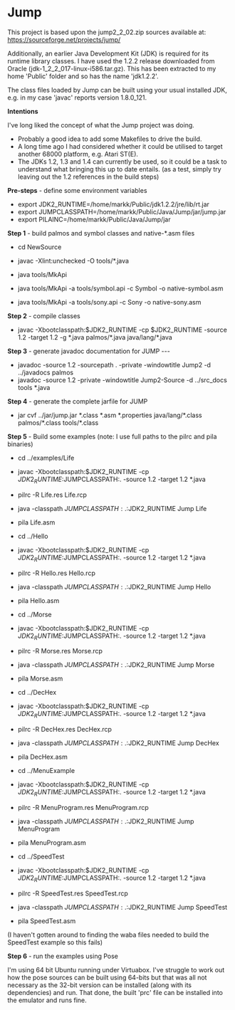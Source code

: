 # Jump

This project is based upon the jump2_2_02.zip sources available at: https://sourceforge.net/projects/jump/

Additionally, an earlier Java Development Kit (JDK) is required for its runtime library classes.
I have used the 1.2.2 release downloaded from Oracle (jdk-1_2_2_017-linux-i586.tar.gz).
This has been extracted to my home 'Public' folder and so has the name 'jdk1.2.2'.

The class files loaded by Jump can be built using your usual installed JDK, e.g. in my case 'javac' reports version 1.8.0_121.

**Intentions**

I've long liked the concept of what the Jump project was doing.

- Probably a good idea to add some Makefiles to drive the build.
- A long time ago I had considered whether it could be utilised to target another 68000 platform, e.g. Atari ST(E).
- The JDKs 1.2, 1.3 and 1.4 can currently be used, so it could be a task to understand what bringing this up to date entails.
(as a test, simply try leaving out the 1.2 references in the build steps)

**Pre-steps** - define some environment variables

- export JDK2_RUNTIME=/home/markk/Public/jdk1.2.2/jre/lib/rt.jar
- export JUMPCLASSPATH=/home/markk/Public/Java/Jump/jar/jump.jar
- export PILAINC=/home/markk/Public/Java/Jump/jar

**Step 1** - build palmos and symbol classes and native-*.asm files

- cd NewSource

- javac -Xlint:unchecked -O tools/*.java
- java tools/MkApi
- java tools/MkApi -a tools/symbol.api -c Symbol -o native-symbol.asm
- java tools/MkApi -a tools/sony.api -c Sony -o native-sony.asm

**Step 2** - compile classes

- javac -Xbootclasspath:$JDK2_RUNTIME -cp $JDK2_RUNTIME -source 1.2 -target 1.2 -g \*.java palmos/\*.java java/lang/\*.java

**Step 3** - generate javadoc documentation for JUMP ---

- javadoc -source 1.2 -sourcepath . -private -windowtitle Jump2 -d ../javadocs palmos
- javadoc -source 1.2 -private -windowtitle Jump2-Source -d ../src_docs tools \*.java

**Step 4** - generate the complete jarfile for JUMP

- jar cvf ../jar/jump.jar \*.class \*.asm \*.properties java/lang/\*.class palmos/\*.class tools/\*.class

**Step 5** - Build some examples (note: I use full paths to the pilrc and pila binaries)

- cd ../examples/Life

- javac -Xbootclasspath:$JDK2_RUNTIME -cp $JDK2_RUNTIME:$JUMPCLASSPATH:. -source 1.2 -target 1.2 \*.java
- pilrc -R Life.res Life.rcp
- java -classpath $JUMPCLASSPATH:.:$JDK2_RUNTIME Jump Life
- pila Life.asm

- cd ../Hello

- javac -Xbootclasspath:$JDK2_RUNTIME -cp $JDK2_RUNTIME:$JUMPCLASSPATH:. -source 1.2 -target 1.2 \*.java
- pilrc -R Hello.res Hello.rcp
- java -classpath $JUMPCLASSPATH:.:$JDK2_RUNTIME Jump Hello
- pila Hello.asm

- cd ../Morse

- javac -Xbootclasspath:$JDK2_RUNTIME -cp $JDK2_RUNTIME:$JUMPCLASSPATH:. -source 1.2 -target 1.2 \*.java
- pilrc -R Morse.res Morse.rcp
- java -classpath $JUMPCLASSPATH:.:$JDK2_RUNTIME Jump Morse
- pila Morse.asm

- cd ../DecHex

- javac -Xbootclasspath:$JDK2_RUNTIME -cp $JDK2_RUNTIME:$JUMPCLASSPATH:. -source 1.2 -target 1.2 \*.java
- pilrc -R DecHex.res DecHex.rcp
- java -classpath $JUMPCLASSPATH:.:$JDK2_RUNTIME Jump DecHex
- pila DecHex.asm

- cd ../MenuExample

- javac -Xbootclasspath:$JDK2_RUNTIME -cp $JDK2_RUNTIME:$JUMPCLASSPATH:. -source 1.2 -target 1.2 \*.java
- pilrc -R MenuProgram.res MenuProgram.rcp
- java -classpath $JUMPCLASSPATH:.:$JDK2_RUNTIME Jump MenuProgram
- pila MenuProgram.asm

- cd ../SpeedTest

- javac -Xbootclasspath:$JDK2_RUNTIME -cp $JDK2_RUNTIME:$JUMPCLASSPATH:. -source 1.2 -target 1.2 \*.java
- pilrc -R SpeedTest.res SpeedTest.rcp
- java -classpath $JUMPCLASSPATH:.:$JDK2_RUNTIME Jump SpeedTest
- pila SpeedTest.asm

(I haven't gotten around to finding the waba files needed to build the SpeedTest example so this fails)

**Step 6** - run the examples using Pose

I'm using 64 bit Ubuntu running under Virtuabox.
I've struggle to work out how the pose sources can be built using 64-bits but that was all not necessary as the 32-bit version can be installed (along with its dependencies) and run.
That done, the built 'prc' file can be installed into the emulator and runs fine.
